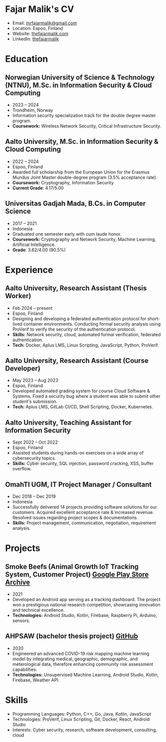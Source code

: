 # Fajar Malik's CV

- Email: [mrfajarmalik@gmail.com](mailto:mrfajarmalik@gmail.com)
- Location: Espoo, Finland
- Website: [thefajarmalik.com](https://thefajarmalik.com/)
- LinkedIn: [thefajarmalik](https://linkedin.com/in/thefajarmalik)


# Education

## Norwegian University of Science & Technology (NTNU), M.Sc. in Information Security & Cloud Computing

- 2023 – 2024
- Trondheim, Norway
- Information security specialization track for the double degree master program.
- **Coursework:** Wireless Network Security, Critical Infrastructure Security.

## Aalto University, M.Sc. in Information Security & Cloud Computing

- 2022 – 2024
- Espoo, Finland
- Awarded full scholarship from the European Union for the Erasmus Mundus Joint Master double-degree program (3.5% acceptance rate).
- **Coursework:** Cryptography, Information Security
- **Current Grade**: 4.17/5.00

## Universitas Gadjah Mada, B.Cs. in Computer Science

- 2017 – 2021
- Indonesia
- Graduated one semester early with cum laude honor.
- **Coursework:** Cryptography and Network Security, Machine Learning, Artificial Intelligence.
- **Grade**: 3.62/4.00 (90.5%)

# Experience

## Aalto University, Research Assistant (Thesis Worker)

- Feb 2024 – present
- Espoo, Finland
- Designing and developing a federated authentication protocol for short-lived container environments. Conducting formal security analysis using ProVerif to verify the security of the authentication protocol.
- **Skills:** Network security, cloud, automated formal verification, federated authentication.
- **Tech:** Docker, Aplus LMS, Linux Scripting, JavaScript, Python, ProVerif.

## Aalto University, Research Assistant (Course Developer)

- May 2023 – Aug 2023
- Espoo, Finland
- Developed automated grading system for course Cloud Software & Systems. Fixed a security bug where a student was able to submit other student's submission.
- **Tech:** Aplus LMS, GitLab CI/CD, Shell Scripting, Docker, Kubernetes.

## Aalto University, Teaching Assistant for Information Security

- Sept 2022 – Oct 2022
- Espoo, Finland
- Assisted students during hands-on exercises on a wide array of cybersecurity topics.
- **Skills:** Cyber security, SQL injection, password cracking, XSS, buffer overflow.

## OmahTI UGM, IT Project Manager / Consultant

- Dec 2018 – Dec 2019
- Indonesia
- Successfully delivered 14 projects providing software solutions for our customers. Acquired excellent acceptance rate & increased revenue. Resolved issues regarding project scopes & documentations.
- **Skills:** Project management, communication, negotiation, requirement analysis.

# Projects

## Smoke Beefs (Animal Growth IoT Tracking System, Customer Project) [Google Play Store Archive](https://apkpure.com/smoke-beefs/com.thefajarmalik.smokebeefs)

- 2021
- Developed an Android app serving as a tracking dashboard. The project won a prestigious national research competition, showcasing innovation and technical excellence.
- **Technologies:** Android Studio, Kotlin, Firebase, Raspberry Pi, Arduino, sensors.

## AHPSAW (bachelor thesis project) [GitHub](https://github.com/thefajarmalik/AHPSAW)

- 2020
- Engineered an advanced COVID-19 risk mapping machine learning model by integrating medical, geographic, demographic, and meterological data, therefore enhancing community risk assessment capabilities.
- **Technologies:** Unsupervised Machine Learning, Android Studio, Kotlin, Firebase, Weather API.

# Skills

- Programming Languages: Python, C++, Go, Java, Kotlin, JavaScript
- Technologies: ProVerif, Linux Scripting, Git, Docker, React, Android Studio
- Interests: Cyber security, research, software development, consulting, cloud

